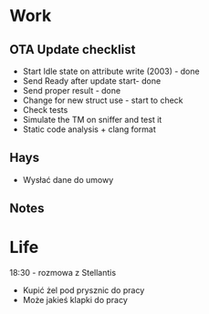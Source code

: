 # Work 
## OTA Update checklist 
* Start Idle state on attribute write (2003) - done 
* Send Ready after update start- done 
* Send proper result - done 
* Change for new struct use - start to check  
* Check tests 
* Simulate the TM on sniffer and test it 
* Static code analysis + clang format 

## Hays 
* Wysłać dane do umowy


## Notes 

# Life 
18:30 - rozmowa z Stellantis 
* Kupić żel pod prysznic do pracy 
* Może jakieś klapki do pracy 